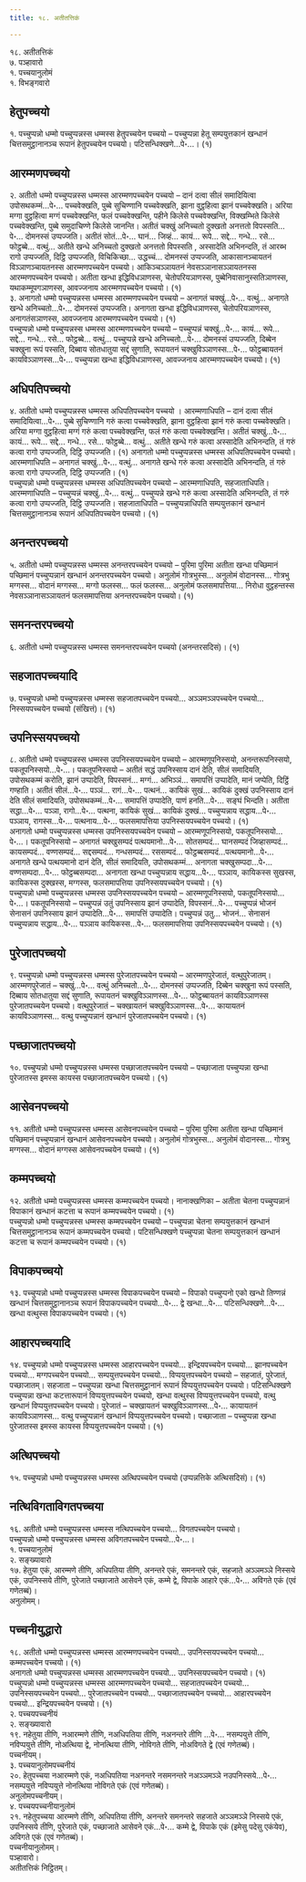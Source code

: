 ```yaml
---
title: १८. अतीतत्तिकं

---
```

१८. अतीतत्तिकं  
७. पञ्हावारो  
१. पच्चयानुलोमं  
१. विभङ्गवारो  


## हेतुपच्चयो

१. पच्चुप्पन्नो धम्मो पच्चुप्पन्नस्स धम्मस्स हेतुपच्चयेन पच्चयो – पच्चुप्पन्ना हेतू सम्पयुत्तकानं खन्धानं चित्तसमुट्ठानानञ्च रूपानं हेतुपच्चयेन पच्चयो। पटिसन्धिक्खणे…पे॰…। (१)  


## आरम्मणपच्चयो

२. अतीतो धम्मो पच्चुप्पन्नस्स धम्मस्स आरम्मणपच्चयेन पच्चयो – दानं दत्वा सीलं समादियित्वा उपोसथकम्मं…पे॰… पच्चवेक्खति, पुब्बे सुचिण्णानि पच्चवेक्खति, झाना वुट्ठहित्वा झानं पच्चवेक्खति। अरिया मग्गा वुट्ठहित्वा मग्गं पच्चवेक्खन्ति, फलं पच्चवेक्खन्ति, पहीने किलेसे पच्चवेक्खन्ति, विक्खम्भिते किलेसे पच्चवेक्खन्ति, पुब्बे समुदाचिण्णे किलेसे जानन्ति। अतीतं चक्खुं अनिच्चतो दुक्खतो अनत्ततो विपस्सति…पे॰… दोमनस्सं उप्पज्जति। अतीतं सोतं…पे॰… घानं… जिव्हं… कायं… रूपे… सद्दे… गन्धे… रसे… फोट्ठब्बे… वत्थुं… अतीते खन्धे अनिच्चतो दुक्खतो अनत्ततो विपस्सति , अस्सादेति अभिनन्दति, तं आरब्भ रागो उप्पज्जति, दिट्ठि उप्पज्जति, विचिकिच्छा… उद्धच्चं… दोमनस्सं उप्पज्जति, आकासानञ्चायतनं विञ्ञाणञ्चायतनस्स आरम्मणपच्चयेन पच्चयो। आकिञ्चञ्ञायतनं नेवसञ्ञानासञ्ञायतनस्स आरम्मणपच्चयेन पच्चयो। अतीता खन्धा इद्धिविधञाणस्स, चेतोपरियञाणस्स, पुब्बेनिवासानुस्सतिञाणस्स, यथाकम्मूपगञाणस्स, आवज्जनाय आरम्मणपच्चयेन पच्चयो। (१)  
३. अनागतो धम्मो पच्चुप्पन्नस्स धम्मस्स आरम्मणपच्चयेन पच्चयो – अनागतं चक्खुं…पे॰… वत्थुं… अनागते खन्धे अनिच्चतो…पे॰… दोमनस्सं उप्पज्जति। अनागता खन्धा इद्धिविधञाणस्स, चेतोपरियञाणस्स, अनागतंसञाणस्स, आवज्जनाय आरम्मणपच्चयेन पच्चयो। (१)  
पच्चुप्पन्नो धम्मो पच्चुप्पन्नस्स धम्मस्स आरम्मणपच्चयेन पच्चयो – पच्चुप्पन्नं चक्खुं…पे॰… कायं… रूपे… सद्दे… गन्धे… रसे… फोट्ठब्बे… वत्थुं… पच्चुप्पन्ने खन्धे अनिच्चतो…पे॰… दोमनस्सं उप्पज्जति, दिब्बेन चक्खुना रूपं पस्सति, दिब्बाय सोतधातुया सद्दं सुणाति, रूपायतनं चक्खुविञ्ञाणस्स…पे॰… फोट्ठब्बायतनं कायविञ्ञाणस्स…पे॰… पच्चुप्पन्ना खन्धा इद्धिविधञाणस्स, आवज्जनाय आरम्मणपच्चयेन पच्चयो। (१)  


## अधिपतिपच्चयो

४. अतीतो धम्मो पच्चुप्पन्नस्स धम्मस्स अधिपतिपच्चयेन पच्चयो । आरम्मणाधिपति – दानं दत्वा सीलं समादियित्वा…पे॰… पुब्बे सुचिण्णानि गरुं कत्वा पच्चवेक्खति, झाना वुट्ठहित्वा झानं गरुं कत्वा पच्चवेक्खति। अरिया मग्गा वुट्ठहित्वा मग्गं गरुं कत्वा पच्चवेक्खन्ति, फलं गरुं कत्वा पच्चवेक्खन्ति। अतीतं चक्खुं…पे॰… कायं… रूपे… सद्दे… गन्धे… रसे… फोट्ठब्बे… वत्थुं… अतीते खन्धे गरुं कत्वा अस्सादेति अभिनन्दति, तं गरुं कत्वा रागो उप्पज्जति, दिट्ठि उप्पज्जति। (१) अनागतो धम्मो पच्चुप्पन्नस्स धम्मस्स अधिपतिपच्चयेन पच्चयो। आरम्मणाधिपति – अनागतं चक्खुं…पे॰… वत्थुं… अनागते खन्धे गरुं कत्वा अस्सादेति अभिनन्दति, तं गरुं कत्वा रागो उप्पज्जति, दिट्ठि उप्पज्जति। (१)  
पच्चुप्पन्नो धम्मो पच्चुप्पन्नस्स धम्मस्स अधिपतिपच्चयेन पच्चयो – आरम्मणाधिपति, सहजाताधिपति। आरम्मणाधिपति – पच्चुप्पन्नं चक्खुं…पे॰… वत्थुं… पच्चुप्पन्ने खन्धे गरुं कत्वा अस्सादेति अभिनन्दति, तं गरुं कत्वा रागो उप्पज्जति, दिट्ठि उप्पज्जति। सहजाताधिपति – पच्चुप्पन्नाधिपति सम्पयुत्तकानं खन्धानं चित्तसमुट्ठानानञ्च रूपानं अधिपतिपच्चयेन पच्चयो। (१)  


## अनन्तरपच्चयो

५. अतीतो धम्मो पच्चुप्पन्नस्स धम्मस्स अनन्तरपच्चयेन पच्चयो – पुरिमा पुरिमा अतीता खन्धा पच्छिमानं पच्छिमानं पच्चुप्पन्नानं खन्धानं अनन्तरपच्चयेन पच्चयो। अनुलोमं गोत्रभुस्स… अनुलोमं वोदानस्स… गोत्रभु मग्गस्स… वोदानं मग्गस्स… मग्गो फलस्स… फलं फलस्स… अनुलोमं फलसमापत्तिया… निरोधा वुट्ठहन्तस्स नेवसञ्ञानासञ्ञायतनं फलसमापत्तिया अनन्तरपच्चयेन पच्चयो। (१)  


## समनन्तरपच्चयो

६. अतीतो धम्मो पच्चुप्पन्नस्स धम्मस्स समनन्तरपच्चयेन पच्चयो (अनन्तरसदिसं)। (१)  


## सहजातपच्चयादि

७. पच्चुप्पन्नो धम्मो पच्चुप्पन्नस्स धम्मस्स सहजातपच्चयेन पच्चयो… अञ्ञमञ्ञपच्चयेन पच्चयो… निस्सयपच्चयेन पच्चयो (संखित्तं)। (१)  


## उपनिस्सयपच्चयो

८. अतीतो धम्मो पच्चुप्पन्नस्स धम्मस्स उपनिस्सयपच्चयेन पच्चयो – आरम्मणूपनिस्सयो, अनन्तरूपनिस्सयो, पकतूपनिस्सयो…पे॰…। पकतूपनिस्सयो – अतीतं सद्धं उपनिस्साय दानं देति, सीलं समादियति, उपोसथकम्मं करोति, झानं उप्पादेति, विपस्सनं… मग्गं… अभिञ्ञं… समापत्तिं उप्पादेति, मानं जप्पेति, दिट्ठिं गण्हाति। अतीतं सीलं…पे॰… पञ्ञं… रागं…पे॰… पत्थनं… कायिकं सुखं… कायिकं दुक्खं उपनिस्साय दानं देति सीलं समादियति, उपोसथकम्मं…पे॰… समापत्तिं उप्पादेति, पाणं हनति…पे॰… सङ्घं भिन्दति। अतीता सद्धा…पे॰… पञ्ञा, रागो…पे॰… पत्थना, कायिकं सुखं… कायिकं दुक्खं… पच्चुप्पन्नाय सद्धाय…पे॰… पञ्ञाय, रागस्स…पे॰… पत्थनाय…पे॰… फलसमापत्तिया उपनिस्सयपच्चयेन पच्चयो। (१)  
अनागतो धम्मो पच्चुप्पन्नस्स धम्मस्स उपनिस्सयपच्चयेन पच्चयो – आरम्मणूपनिस्सयो, पकतूपनिस्सयो…पे॰…। पकतूपनिस्सयो – अनागतं चक्खुसम्पदं पत्थयमानो…पे॰… सोतसम्पदं… घानसम्पदं जिव्हासम्पदं… कायसम्पदं… वण्णसम्पदं… सद्दसम्पदं… गन्धसम्पदं… रससम्पदं… फोट्ठब्बसम्पदं…पत्थयमानो…पे॰… अनागते खन्धे पत्थयमानो दानं देति, सीलं समादियति, उपोसथकम्मं… अनागता चक्खुसम्पदा…पे॰… वण्णसम्पदा…पे॰… फोट्ठब्बसम्पदा… अनागता खन्धा पच्चुप्पन्नाय सद्धाय…पे॰… पञ्ञाय, कायिकस्स सुखस्स, कायिकस्स दुक्खस्स, मग्गस्स, फलसमापत्तिया उपनिस्सयपच्चयेन पच्चयो। (१)  
पच्चुप्पन्नो धम्मो पच्चुप्पन्नस्स धम्मस्स उपनिस्सयपच्चयेन पच्चयो – आरम्मणूपनिस्सयो, पकतूपनिस्सयो…पे॰…। पकतूपनिस्सयो – पच्चुप्पन्नं उतुं उपनिस्साय झानं उप्पादेति, विपस्सनं…पे॰… पच्चुप्पन्नं भोजनं सेनासनं उपनिस्साय झानं उप्पादेति…पे॰… समापत्तिं उप्पादेति। पच्चुप्पन्नं उतु… भोजनं… सेनासनं पच्चुप्पन्नाय सद्धाय…पे॰… पञ्ञाय कायिकस्स…पे॰… फलसमापत्तिया उपनिस्सयपच्चयेन पच्चयो। (१)  


## पुरेजातपच्चयो

९. पच्चुप्पन्नो धम्मो पच्चुप्पन्नस्स धम्मस्स पुरेजातपच्चयेन पच्चयो – आरम्मणपुरेजातं, वत्थुपुरेजातम्। आरम्मणपुरेजातं – चक्खुं…पे॰… वत्थुं अनिच्चतो…पे॰… दोमनस्सं उप्पज्जति, दिब्बेन चक्खुना रूपं पस्सति, दिब्बाय सोतधातुया सद्दं सुणाति, रूपायतनं चक्खुविञ्ञाणस्स…पे॰… फोट्ठब्बायतनं कायविञ्ञाणस्स पुरेजातपच्चयेन पच्चयो। वत्थुपुरेजातं – चक्खायतनं चक्खुविञ्ञाणस्स…पे॰… कायायतनं कायविञ्ञाणस्स… वत्थु पच्चुप्पन्नानं खन्धानं पुरेजातपच्चयेन पच्चयो। (१)  


## पच्छाजातपच्चयो

१०. पच्चुप्पन्नो धम्मो पच्चुप्पन्नस्स धम्मस्स पच्छाजातपच्चयेन पच्चयो – पच्छाजाता पच्चुप्पन्ना खन्धा पुरेजातस्स इमस्स कायस्स पच्छाजातपच्चयेन पच्चयो। (१)  


## आसेवनपच्चयो

११. अतीतो धम्मो पच्चुप्पन्नस्स धम्मस्स आसेवनपच्चयेन पच्चयो – पुरिमा पुरिमा अतीता खन्धा पच्छिमानं पच्छिमानं पच्चुप्पन्नानं खन्धानं आसेवनपच्चयेन पच्चयो। अनुलोमं गोत्रभुस्स… अनुलोमं वोदानस्स… गोत्रभु मग्गस्स… वोदानं मग्गस्स आसेवनपच्चयेन पच्चयो। (१)  


## कम्मपच्चयो

१२. अतीतो धम्मो पच्चुप्पन्नस्स धम्मस्स कम्मपच्चयेन पच्चयो। नानाक्खणिका – अतीता चेतना पच्चुप्पन्नानं विपाकानं खन्धानं कटत्ता च रूपानं कम्मपच्चयेन पच्चयो। (१)  
पच्चुप्पन्नो धम्मो पच्चुप्पन्नस्स धम्मस्स कम्मपच्चयेन पच्चयो – पच्चुप्पन्ना चेतना सम्पयुत्तकानं खन्धानं चित्तसमुट्ठानानञ्च रूपानं कम्मपच्चयेन पच्चयो। पटिसन्धिक्खणे पच्चुप्पन्ना चेतना सम्पयुत्तकानं खन्धानं कटत्ता च रूपानं कम्मपच्चयेन पच्चयो। (१)  


## विपाकपच्चयो

१३. पच्चुप्पन्नो धम्मो पच्चुप्पन्नस्स धम्मस्स विपाकपच्चयेन पच्चयो – विपाको पच्चुप्पनो एको खन्धो तिण्णन्नं खन्धानं चित्तसमुट्ठानानञ्च रूपानं विपाकपच्चयेन पच्चयो…पे॰… द्वे खन्धा…पे॰… पटिसन्धिक्खणे…पे॰… खन्धा वत्थुस्स विपाकपच्चयेन पच्चयो। (१)  


## आहारपच्चयादि

१४. पच्चुप्पन्नो धम्मो पच्चुप्पन्नस्स धम्मस्स आहारपच्चयेन पच्चयो… इन्द्रियपच्चयेन पच्चयो… झानपच्चयेन पच्चयो… मग्गपच्चयेन पच्चयो… सम्पयुत्तपच्चयेन पच्चयो… विप्पयुत्तपच्चयेन पच्चयो – सहजातं, पुरेजातं, पच्छाजातम्। सहजाता – पच्चुप्पन्ना खन्धा चित्तसमुट्ठानानं रूपानं विप्पयुत्तपच्चयेन पच्चयो। पटिसन्धिक्खणे पच्चुप्पन्ना खन्धा कटत्तारूपानं विप्पयुत्तपच्चयेन पच्चयो, खन्धा वत्थुस्स विप्पयुत्तपच्चयेन पच्चयो, वत्थु खन्धानं विप्पयुत्तपच्चयेन पच्चयो। पुरेजातं – चक्खायतनं चक्खुविञ्ञाणस्स…पे॰… कायायतनं कायविञ्ञाणस्स… वत्थु पच्चुप्पन्नानं खन्धानं विप्पयुत्तपच्चयेन पच्चयो। पच्छाजाता – पच्चुप्पन्ना खन्धा पुरेजातस्स इमस्स कायस्स विप्पयुत्तपच्चयेन पच्चयो। (१)  


## अत्थिपच्चयो

१५. पच्चुप्पन्नो धम्मो पच्चुप्पन्नस्स धम्मस्स अत्थिपच्चयेन पच्चयो (उप्पन्नत्तिके अत्थिसदिसं)। (१)  


## नत्थिविगताविगतपच्चया

१६. अतीतो धम्मो पच्चुप्पन्नस्स धम्मस्स नत्थिपच्चयेन पच्चयो… विगतपच्चयेन पच्चयो।  
पच्चुप्पन्नो धम्मो पच्चुप्पन्नस्स धम्मस्स अविगतपच्चयेन पच्चयो…पे॰…।  
१. पच्चयानुलोमं  
२. सङ्ख्यावारो  
१७. हेतुया एकं, आरम्मणे तीणि, अधिपतिया तीणि, अनन्तरे एकं, समनन्तरे एकं, सहजाते अञ्ञमञ्ञे निस्सये एकं, उपनिस्सये तीणि, पुरेजाते पच्छाजाते आसेवने एकं, कम्मे द्वे, विपाके आहारे एकं…पे॰… अविगते एकं (एवं गणेतब्बं)।  
अनुलोमम्।  


## पच्चनीयुद्धारो

१८. अतीतो धम्मो पच्चुप्पन्नस्स धम्मस्स आरम्मणपच्चयेन पच्चयो… उपनिस्सयपच्चयेन पच्चयो… कम्मपच्चयेन पच्चयो। (१)  
अनागतो धम्मो पच्चुप्पन्नस्स धम्मस्स आरम्मणपच्चयेन पच्चयो… उपनिस्सयपच्चयेन पच्चयो। (१)  
पच्चुप्पन्नो धम्मो पच्चुप्पन्नस्स धम्मस्स आरम्मणपच्चयेन पच्चयो… सहजातपच्चयेन पच्चयो… उपनिस्सयपच्चयेन पच्चयो… पुरेजातपच्चयेन पच्चयो… पच्छाजातपच्चयेन पच्चयो… आहारपच्चयेन पच्चयो… इन्द्रियपच्चयेन पच्चयो। (१)  
२. पच्चयपच्चनीयं  
२. सङ्ख्यावारो  
१९. नहेतुया तीणि, नआरम्मणे तीणि, नअधिपतिया तीणि, नअनन्तरे तीणि …पे॰… नसम्पयुत्ते तीणि, नविप्पयुत्ते तीणि, नोअत्थिया द्वे, नोनत्थिया तीणि, नोविगते तीणि, नोअविगते द्वे (एवं गणेतब्बं)।  
पच्चनीयम्।  
३. पच्चयानुलोमपच्चनीयं  
२०. हेतुपच्चया नआरम्मणे एकं, नअधिपतिया नअनन्तरे नसमनन्तरे नअञ्ञमञ्ञे नउपनिस्सये…पे॰… नसम्पयुत्ते नविप्पयुत्ते नोनत्थिया नोविगते एकं (एवं गणेतब्बं)।  
अनुलोमपच्चनीयम्।  
४. पच्चयपच्चनीयानुलोमं  
२१. नहेतुपच्चया आरम्मणे तीणि, अधिपतिया तीणि, अनन्तरे समनन्तरे सहजाते अञ्ञमञ्ञे निस्सये एकं, उपनिस्सये तीणि, पुरेजाते एकं, पच्छाजाते आसेवने एकं…पे॰… कम्मे द्वे, विपाके एकं (इमेसु पदेसु एकंयेव), अविगते एकं (एवं गणेतब्बं)।  
पच्चनीयानुलोमम्।  
पञ्हावारो।  
अतीतत्तिकं निट्ठितम्।  